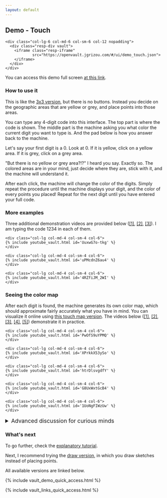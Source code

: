 ```yaml
---
layout: default
---
```


## Demo - Touch

<div class="container">
  <div class="row align-items-center justify-content-center">

    <div class="col-lg-6 col-md-6 col-sm-6 col-12 nopadding">
      <div class="resp-div vault">
        <iframe class="resp-iframe"
                src="https://openvault.jgrizou.com/#/ui/demo_touch.json">
        </iframe>
      </div>
    </div>

  </div>
</div>

You can access this demo full screen [at this link](https://openvault.jgrizou.com/#/ui/demo_touch.json).

### How to use it

This is like the [3x3 version](../3x3/), but there is no buttons. Instead you decide on the geographic areas that are yellow or grey, and place points into those areas.

You can type any 4-digit code into this interface. The top part is where the code is shown. The middle part is the machine asking you what color the current digit you want to type is. And the pad below is how you answer back to the machine.

Let's say your first digit is a 0. Look at 0. If it is yellow, click on a yellow area. If it is grey, click on a grey area.

"But there is no yellow or grey area?!?" I heard you say. Exactly so. The colored areas are in your mind, just decide where they are, stick with it, and the machine will understand it.

After each click, the machine will change the color of the digits. Simply repeat the procedure until the machine displays your digit, and the color of every points you placed! Repeat for the next digit until you have entered your full code.

### More examples

Three additional demonstration videos are provided below ([[1]](https://www.youtube.com/embed/UuxwG7o-tkg), [[2]](https://www.youtube.com/embed/uPMcdnZ6au4), [[3]](https://www.youtube.com/embed/4RZfiJM_2WI)). I am typing the code 1234 in each of them.


<div class="container">
  <div class="row align-items-center justify-content-center">

    <div class="col-lg col-md-4 col-sm-4 col-6">
    {% include youtube_vault.html id='UuxwG7o-tkg' %}
    </div>

    <div class="col-lg col-md-4 col-sm-4 col-6">
    {% include youtube_vault.html id='uPMcdnZ6au4' %}
    </div>

    <div class="col-lg col-md-4 col-sm-4 col-6">
    {% include youtube_vault.html id='4RZfiJM_2WI' %}
    </div>

  </div>
</div>

### Seeing the color map

After each digit is found, the machine generates its own color map, which should approximate fairly accurately what you have in mind. You can visualize it online using [this touch map version](https://openvault.jgrizou.com/#/ui/demo_touch_map.json). The videos below ([[1]](https://www.youtube.com/embed/PwOfS9uYPMQ), [[2]](https://www.youtube.com/embed/XPrkkX53ySo), [[3]](https://www.youtube.com/embed/htrDlsvgdfY), [[4]](https://www.youtube.com/embed/G8UxWxtGcB4), [[5]](https://www.youtube.com/embed/1UoNgFIWzUw)) demonstrate it in practice.

<div class="container">
  <div class="row align-items-center justify-content-center">

    <div class="col-lg col-md-4 col-sm-4 col-6">
    {% include youtube_vault.html id='PwOfS9uYPMQ' %}
    </div>

    <div class="col-lg col-md-4 col-sm-4 col-6">
    {% include youtube_vault.html id='XPrkkX53ySo' %}
    </div>

    <div class="col-lg col-md-4 col-sm-4 col-6">
    {% include youtube_vault.html id='htrDlsvgdfY' %}
    </div>

    <div class="col-lg col-md-4 col-sm-4 col-6">
    {% include youtube_vault.html id='G8UxWxtGcB4' %}
    </div>

    <div class="col-lg col-md-4 col-sm-4 col-6">
    {% include youtube_vault.html id='1UoNgFIWzUw' %}
    </div>

  </div>
</div>

<details>
  <summary style="margin-top: 1rem; font-size: 1.10rem;">Advanced discussion for curious minds</summary>

  <br>

  <p>For readers accustomed to machine learning, the map is generated using a support vector classifier with a rbf kernel. But what is most interesting is that the first trained classifier can be refined as more digits are entered. In other words, we do not use the classifier to predict the color of the following points.</p>

  <p>This is hard to explain concisely here, but you can see it on <a href="https://www.youtube.com/embed/XPrkkX53ySo">video 2 above</a>. At 30s, a first map is shown, grey on the left, yellow on the right. Subsequent clicks are all in the yellow area. Nonetheless, when at 48s the map is recomputed, the top right part turns out to be grey. Which is indeed what I had in mind.</p>

  <p>This is in sharp opposition with how user interfaces usually work. A classifier is trained first on labelled data, it is then frozen and trusted to infer user intent. In this work it is not the case, we remain flexible to changes, which makes our interface more robust to user preferences. More details on how this work in the <a href="../../tuto/touch/">explanatory tutorial</a>.</p>

</details>


### What's next

To go further, check the [explanatory tutorial](../../tuto/touch/).

Next, I recommend trying the [draw version](../draw/), in which you draw sketches instead of placing points.

All available versions are linked below.

{% include vault_demo_quick_access.html %}

{% include vault_links_quick_access.html %}
